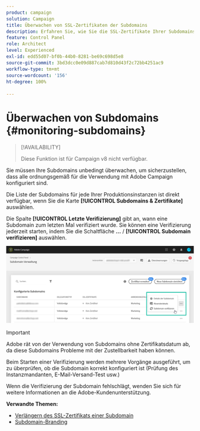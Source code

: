 ```yaml
---
product: campaign
solution: Campaign
title: Überwachen von SSL-Zertifikaten der Subdomains
description: Erfahren Sie, wie Sie die SSL-Zertifikate Ihrer Subdomains überwachen.
feature: Control Panel
role: Architect
level: Experienced
exl-id: edd55d07-bf0b-44b0-8281-be69c698d5e8
source-git-commit: 3bd3dcc0e09d887cab7d810d43f2c72bb4251ac9
workflow-type: tm+mt
source-wordcount: '156'
ht-degree: 100%

---
```


# Überwachen von Subdomains {#monitoring-subdomains}

>[!AVAILABILITY]
>
>Diese Funktion ist für Campaign v8 nicht verfügbar.

Sie müssen Ihre Subdomains unbedingt überwachen, um sicherzustellen, dass alle ordnungsgemäß für die Verwendung mit Adobe Campaign konfiguriert sind.

Die Liste der Subdomains für jede Ihrer Produktionsinstanzen ist direkt verfügbar, wenn Sie die Karte **[!UICONTROL Subdomains &amp; Zertifikate]** auswählen.

Die Spalte **[!UICONTROL Letzte Verifizierung]** gibt an, wann eine Subdomain zum letzten Mal verifiziert wurde. Sie können eine Verifizierung jederzeit starten, indem Sie die Schaltfläche **...** / **[!UICONTROL Subdomain verifizieren]** auswählen.

![](assets/subdomain_verification.png)

>[!IMPORTANT]
>
>Adobe rät von der Verwendung von Subdomains ohne Zertifikatsdatum ab, da diese Subdomains Probleme mit der Zustellbarkeit haben können.

Beim Starten einer Verifizierung werden mehrere Vorgänge ausgeführt, um zu überprüfen, ob die Subdomain korrekt konfiguriert ist (Prüfung des Instanzmandanten, E-Mail-Versand-Test usw.)

Wenn die Verifizierung der Subdomain fehlschlägt, wenden Sie sich für weitere Informationen an die Adobe-Kundenunterstützung.

**Verwandte Themen:**

* [Verlängern des SSL-Zertifikats einer Subdomain](../../subdomains-certificates/using/renewing-subdomain-certificate.md)
* [Subdomain-Branding](../../subdomains-certificates/using/subdomains-branding.md)
